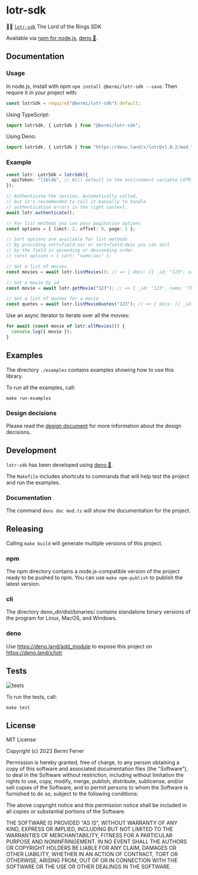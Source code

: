 # lotr-sdk

🧙‍♂️ [`lotr-sdk`](https://github.com/bermi/bermi-SDK) The Lord of the Rings SDK

Available via [npm for node.js](https://www.npmjs.com/package/@bermi/lotr-sdk),
[deno 🦕](https://deno.land/x/lotr).

## Documentation

### Usage

In node.js, install with npm `npm install @bermi/lotr-sdk --save`. Then require
it in your project with:

```javascript
const lotrSdk = require("@bermi/lotr-sdk").default;
```

Using TypeScript:

```typescript
import lotrSdk, { LotrSdk } from "@bermi/lotr-sdk";
```

Using Deno:

```typescript
import lotrSdk, { LotrSdk } from "https://deno.land/x/lotr@v1.0.2/mod.ts";
```

### Example

```typescript
const lotr: LotrSdk = lotrSdk({
  apiToken: "l1bl4b", // Will default to the environment variable LOTR_API_TOKEN
});

// Authenticate the session. Automatically called,
// but it's recommended to call it manually to handle
// authentication errors in the right context.
await lotr.authenticate();

// For list methods you can pass pagination options
const options = { limit: 2, offset: 0, page: 1 };

// Sort options are available for list methods
// By providing sort=field:asc or sort=field:desc you can sort
// by the field in ascending or descending order.
// const options = { sort: "name:asc" };

// Get a list of movies
const movies = await lotr.listMovies(); // => { docs: [{ _id: "123", name: "The Fellowship of the Ring" }], ... }

// Get a movie by id
const movie = await lotr.getMovie("123"); // => { _id: "123", name: "The Fellowship of the Ring" }

// Get a list of quotes for a movie
const quotes = await lotr.listMovieQuotes("123"); // => { docs: [{ _id: "456", character: "789", dialog: "You shall not pass!" }], ... }
```

Use an async iterator to iterate over all the movies:

```typescript
for await (const movie of lotr.allMovies()) {
  console.log({ movie });
}
```

## Examples

The directory `./examples` contains examples showing how to use this library.

To run all the examples, call:

```shell
make run-examples
```

### Design decisions

Please read the [design document](./design.md) for more information about the
design decisions.

## Development

`lotr-sdk` has been developed using [deno 🦕](https://deno.land/).

The `Makefile` includes shortcuts to commands that will help test the project
and run the examples.

### Documentation

The command `deno doc mod.ts` will show the documentation for the project.

## Releasing

Calling `make build` will generate multiple versions of this project.

### npm

The npm directory contains a node.js-compatible version of the project ready to
be pushed to npm. You can use `make npm-publish` to publish the latest version.

### cli

The directory deno_dir/dist/binaries/ contains standalone binary versions of the
program for Linux, MacOS, and Windows.

### deno

Use <https://deno.land/add_module> to expose this project on
<https://deno.land/x/lotr>

## Tests

![tests](https://github.com/bermi/bermi-SDK/actions/workflows/deno.yml/badge.svg)

To run the tests, call:

```shell
make test
```

## License

MIT License

Copyright (c) 2023 Bermi Ferrer

Permission is hereby granted, free of charge, to any person obtaining a copy of
this software and associated documentation files (the "Software"), to deal in
the Software without restriction, including without limitation the rights to
use, copy, modify, merge, publish, distribute, sublicense, and/or sell copies of
the Software, and to permit persons to whom the Software is furnished to do so,
subject to the following conditions:

The above copyright notice and this permission notice shall be included in all
copies or substantial portions of the Software.

THE SOFTWARE IS PROVIDED "AS IS", WITHOUT WARRANTY OF ANY KIND, EXPRESS OR
IMPLIED, INCLUDING BUT NOT LIMITED TO THE WARRANTIES OF MERCHANTABILITY, FITNESS
FOR A PARTICULAR PURPOSE AND NONINFRINGEMENT. IN NO EVENT SHALL THE AUTHORS OR
COPYRIGHT HOLDERS BE LIABLE FOR ANY CLAIM, DAMAGES OR OTHER LIABILITY, WHETHER
IN AN ACTION OF CONTRACT, TORT OR OTHERWISE, ARISING FROM, OUT OF OR IN
CONNECTION WITH THE SOFTWARE OR THE USE OR OTHER DEALINGS IN THE SOFTWARE.
